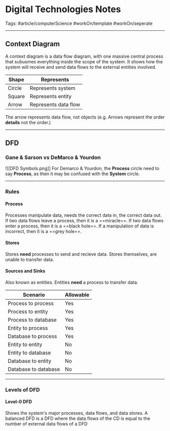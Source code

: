 # Digital Technologies Notes
Tags: #article/computerScience #workOn/template #workOn/seperate

---
## Context Diagram
A context diagram is a data flow diagram, with one massive central process that subusmes everything inside the scope of the system. It shows how the system will receive and send data flows to the external entities involved.

Shape | Represents 
----- | ---------- 
Circle | Represents system  
Square | Represents entity 
Arrow | Represents data flow 

The arrow represents data flow, not objects (e.g. Arrows represent the order **details** not the order.)

---
## DFD
### Gane & Sarson vs DeMarco & Yourdon
![[DFD Symbols.png]]
For Demarco & Yourdon, the **Process** circle need to say **Process**, as then it may be confused with the **System** circle.

---
### Rules
#### Process
Processes manipulate data, needs the correct data in, the correct data out. If two data flows leave a process, then it is a ==miracle==. If two data flows enter a process, then it is a ==black hole==. If a manipulation of data is incorrect, then it is a ==grey hole==.

#### Stores
Stores **need** processes to send and recieve data. Stores themselves, are unable to transfer data.

#### Sources and Sinks
Also known as entities. Entities **need** a process to transfer data.

Scenario | Allowable
--- | ---
Process to process | Yes
Process to entity | Yes
Process to database | Yes
Entity to process | Yes
Database to process | Yes
Entity to entity | No
Entity to database | No
Database to entity | No
Database to database | No

---
### Levels of DFD
#### Level-0 DFD
Shows the system's major processes, data flows, and data stores. A balanced DFD is a DFD where the data flows of the CD is equal to the number of external data flows of a DFD